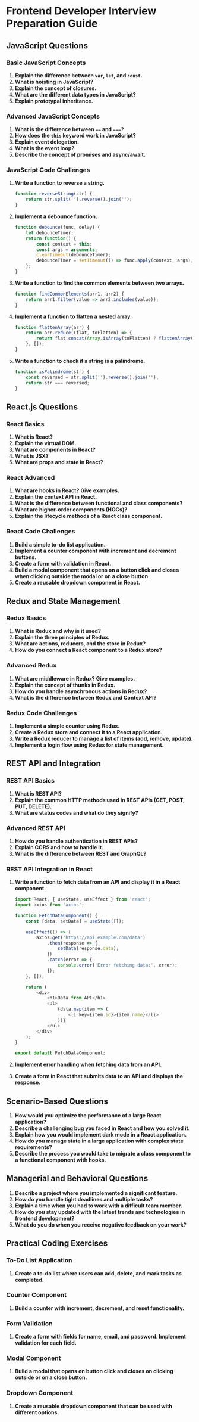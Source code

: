 # Frontend Developer Interview Preparation Guide

## JavaScript Questions

### Basic JavaScript Concepts
1. **Explain the difference between `var`, `let`, and `const`.**
2. **What is hoisting in JavaScript?**
3. **Explain the concept of closures.**
4. **What are the different data types in JavaScript?**
5. **Explain prototypal inheritance.**

### Advanced JavaScript Concepts
1. **What is the difference between `==` and `===`?**
2. **How does the `this` keyword work in JavaScript?**
3. **Explain event delegation.**
4. **What is the event loop?**
5. **Describe the concept of promises and async/await.**

### JavaScript Code Challenges
1. **Write a function to reverse a string.**

    ```javascript
    function reverseString(str) {
        return str.split('').reverse().join('');
    }
    ```

2. **Implement a debounce function.**

    ```javascript
    function debounce(func, delay) {
        let debounceTimer;
        return function() {
            const context = this;
            const args = arguments;
            clearTimeout(debounceTimer);
            debounceTimer = setTimeout(() => func.apply(context, args), delay);
        };
    }
    ```

3. **Write a function to find the common elements between two arrays.**

    ```javascript
    function findCommonElements(arr1, arr2) {
        return arr1.filter(value => arr2.includes(value));
    }
    ```

4. **Implement a function to flatten a nested array.**

    ```javascript
    function flattenArray(arr) {
        return arr.reduce((flat, toFlatten) => {
            return flat.concat(Array.isArray(toFlatten) ? flattenArray(toFlatten) : toFlatten);
        }, []);
    }
    ```

5. **Write a function to check if a string is a palindrome.**

    ```javascript
    function isPalindrome(str) {
        const reversed = str.split('').reverse().join('');
        return str === reversed;
    }
    ```

## React.js Questions

### React Basics
1. **What is React?**
2. **Explain the virtual DOM.**
3. **What are components in React?**
4. **What is JSX?**
5. **What are props and state in React?**

### React Advanced
1. **What are hooks in React? Give examples.**
2. **Explain the context API in React.**
3. **What is the difference between functional and class components?**
4. **What are higher-order components (HOCs)?**
5. **Explain the lifecycle methods of a React class component.**

### React Code Challenges
1. **Build a simple to-do list application.**
2. **Implement a counter component with increment and decrement buttons.**
3. **Create a form with validation in React.**
4. **Build a modal component that opens on a button click and closes when clicking outside the modal or on a close button.**
5. **Create a reusable dropdown component in React.**

## Redux and State Management

### Redux Basics
1. **What is Redux and why is it used?**
2. **Explain the three principles of Redux.**
3. **What are actions, reducers, and the store in Redux?**
4. **How do you connect a React component to a Redux store?**

### Advanced Redux
1. **What are middleware in Redux? Give examples.**
2. **Explain the concept of thunks in Redux.**
3. **How do you handle asynchronous actions in Redux?**
4. **What is the difference between Redux and Context API?**

### Redux Code Challenges
1. **Implement a simple counter using Redux.**
2. **Create a Redux store and connect it to a React application.**
3. **Write a Redux reducer to manage a list of items (add, remove, update).**
4. **Implement a login flow using Redux for state management.**

## REST API and Integration

### REST API Basics
1. **What is REST API?**
2. **Explain the common HTTP methods used in REST APIs (GET, POST, PUT, DELETE).**
3. **What are status codes and what do they signify?**

### Advanced REST API
1. **How do you handle authentication in REST APIs?**
2. **Explain CORS and how to handle it.**
3. **What is the difference between REST and GraphQL?**

### REST API Integration in React
1. **Write a function to fetch data from an API and display it in a React component.**

    ```javascript
    import React, { useState, useEffect } from 'react';
    import axios from 'axios';

    function FetchDataComponent() {
        const [data, setData] = useState([]);

        useEffect(() => {
            axios.get('https://api.example.com/data')
                .then(response => {
                    setData(response.data);
                })
                .catch(error => {
                    console.error('Error fetching data:', error);
                });
        }, []);

        return (
            <div>
                <h1>Data from API</h1>
                <ul>
                    {data.map(item => (
                        <li key={item.id}>{item.name}</li>
                    ))}
                </ul>
            </div>
        );
    }

    export default FetchDataComponent;
    ```

2. **Implement error handling when fetching data from an API.**
3. **Create a form in React that submits data to an API and displays the response.**

## Scenario-Based Questions
1. **How would you optimize the performance of a large React application?**
2. **Describe a challenging bug you faced in React and how you solved it.**
3. **Explain how you would implement dark mode in a React application.**
4. **How do you manage state in a large application with complex state requirements?**
5. **Describe the process you would take to migrate a class component to a functional component with hooks.**

## Managerial and Behavioral Questions
1. **Describe a project where you implemented a significant feature.**
2. **How do you handle tight deadlines and multiple tasks?**
3. **Explain a time when you had to work with a difficult team member.**
4. **How do you stay updated with the latest trends and technologies in frontend development?**
5. **What do you do when you receive negative feedback on your work?**

## Practical Coding Exercises

### To-Do List Application
1. **Create a to-do list where users can add, delete, and mark tasks as completed.**

### Counter Component
1. **Build a counter with increment, decrement, and reset functionality.**

### Form Validation
1. **Create a form with fields for name, email, and password. Implement validation for each field.**

### Modal Component
1. **Build a modal that opens on button click and closes on clicking outside or on a close button.**

### Dropdown Component
1. **Create a reusable dropdown component that can be used with different options.**

